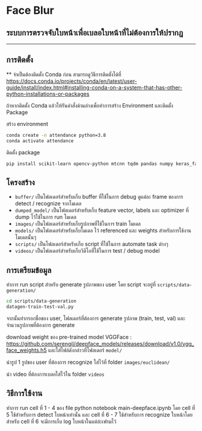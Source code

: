 # Face Blur

## ระบบการตรวจจับใบหน้าเพื่อเบลอใบหน้าที่ไม่ต้องการให้ปรากฎ

---

## การติดตั้ง

** จำเป็นต้องติดตั้ง Conda ก่อน สามารถดูวิธีการติดตั้งได้ที่ https://docs.conda.io/projects/conda/en/latest/user-guide/install/index.html#installing-conda-on-a-system-that-has-other-python-installations-or-packages  
  
ถ้าหากติดตั้ง Conda แล้วให้รันคำสั่งด้านล่างเพื่อทำการสร้าง Environment และติดตั้ง Package  
  
สร้าง environment

```sh
conda create -n attendance python=3.8
conda activate attendance
```

ติดตั้ง package

```sh
pip install scikit-learn opencv-python mtcnn tqdm pandas numpy keras_facenet imutils matplotlib seaborn glob tensorflow joblib 
```

## โครงสร้าง

* ``buffer/`` เป็นโฟลเดอร์สำหรับเก็บ buffer ที่ใช้ในการ debug ดูแต่ละ frame ของการ detect / recognize จากโมเดล
* ``dumped_model/`` เป็นโฟลเดอร์สำหรับเก็บ feature vector, labels และ optimizer ที่ dump ไว้ใช้ในการ run โมเดล
* ``images/`` เป็นโฟลเดอร์สำหรับเก็บรูปภาพที่ใช้ในการ train โมเดล
* ``models/`` เป็นโฟลเดอร์สำหรับเก็บโมเดล ไว้ referenced และ weights สำหรับการใช้งานโมเดลนั้นๆ
* ``scripts/`` เป็นโฟลเดอร์สำหรับเก็บ script ที่ใช้ในการ automate task ต่างๆ
* ``videos/`` เป็นโฟลเดอร์สำหรับเก็บวิดีโอที่ใช้ในการ test / debug model

## การเตรียมข้อมูล

ทำการ run script สำหรับ generate รูปภาพของ user โดย script จะอยู่ที่ ``scripts/data-generation/``

```sh
cd scripts/data-generation
datagen-train-test-val.py
```

จากนั้นทำกรอกชื่อของ user, โฟลเดอร์ที่ต้องการ generate รูปภาพ (train, test, val) และจำนวนรูปภาพที่ต้องการ generate

download weight ของ pre-trained model VGGFace : https://github.com/serengil/deepface_models/releases/download/v1.0/vgg_face_weights.h5 และใส่ไฟล์ดังกล่าวที่โฟลเดอร์ ``model/``

นำรูป 1 รูปของ user ที่ต้องการ recognize ใส่ไว้ที่ folder ``images/euclidean/``

นำ video ที่ต้องการเบลอใส่ไว้ใน folder ``videos``

## วิธีการใช้งาน

ทำการ run cell ที่ 1 - 4 ของ file python notebook main-deepface.ipynb โดย cell ที่ 5 ใช้สำหรับการ detect ใบหน้าเท่านั้น และ cell ที่ 6 - 7 ใช้สำหรับการ recognize ใบหน้าโดยสำหรับ cell ที่ 6 จะมีการเก็บ log ใบหน้าในแต่ล่ะเฟรมไว้
